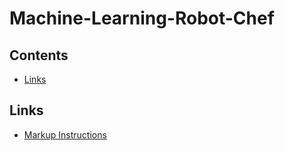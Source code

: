 # Machine-Learning-Robot-Chef

## Contents
* [Links](#links)

## Links
* [Markup Instructions](https://github.com/adam-p/markdown-here/wiki/Markdown-Cheatsheet)

